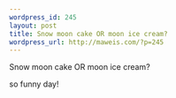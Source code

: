 ```yaml
--- 
wordpress_id: 245
layout: post
title: Snow moon cake OR moon ice cream?
wordpress_url: http://maweis.com/?p=245
---
```

Snow moon cake OR moon ice cream?

so funny day!
